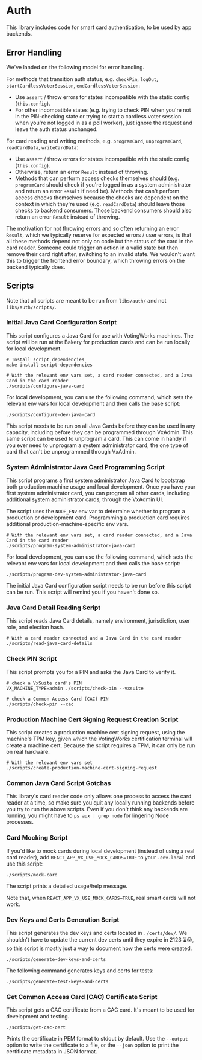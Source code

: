 # Auth

This library includes code for smart card authentication, to be used by app
backends.

## Error Handling

We've landed on the following model for error handling.

For methods that transition auth status, e.g. `checkPin`, `logOut`,
`startCardlessVoterSession`, `endCardlessVoterSession`:

- Use `assert` / throw errors for states incompatible with the static config
  (`this.config`).
- For other incompatible states (e.g. trying to check PIN when you're not in the
  PIN-checking state or trying to start a cardless voter session when you're not
  logged in as a poll worker), just ignore the request and leave the auth status
  unchanged.

For card reading and writing methods, e.g. `programCard`, `unprogramCard`,
`readCardData`, `writeCardData`:

- Use `assert` / throw errors for states incompatible with the static config
  (`this.config`).
- Otherwise, return an error `Result` instead of throwing.
- Methods that can perform access checks themselves should (e.g. `programCard`
  should check if you're logged in as a system administrator and return an error
  `Result` if need be). Methods that can't perform access checks themselves
  because the checks are dependent on the context in which they're used (e.g.
  `readCardData`) should leave those checks to backend consumers. Those backend
  consumers should also return an error `Result` instead of throwing.

The motivation for not throwing errors and so often returning an error `Result`,
which we typically reserve for expected errors / user errors, is that all these
methods depend not only on code but the status of the card in the card reader.
Someone could trigger an action in a valid state but then remove their card
right after, switching to an invalid state. We wouldn't want this to trigger the
frontend error boundary, which throwing errors on the backend typically does.

## Scripts

Note that all scripts are meant to be run from `libs/auth/` and not
`libs/auth/scripts/`.

### Initial Java Card Configuration Script

This script configures a Java Card for use with VotingWorks machines. The script
will be run at the Bakery for production cards and can be run locally for local
development.

```
# Install script dependencies
make install-script-dependencies

# With the relevant env vars set, a card reader connected, and a Java Card in the card reader
./scripts/configure-java-card
```

For local development, you can use the following command, which sets the
relevant env vars for local development and then calls the base script:

```
./scripts/configure-dev-java-card
```

This script needs to be run on all Java Cards before they can be used in any
capacity, including before they can be programmed through VxAdmin. This same
script can be used to unprogram a card. This can come in handy if you ever need
to unprogram a system administrator card, the one type of card that can't be
unprogrammed through VxAdmin.

### System Administrator Java Card Programming Script

This script programs a first system administrator Java Card to bootstrap both
production machine usage and local development. Once you have your first system
administrator card, you can program all other cards, including additional system
administrator cards, through the VxAdmin UI.

The script uses the `NODE_ENV` env var to determine whether to program a
production or development card. Programming a production card requires
additional production-machine-specific env vars.

```
# With the relevant env vars set, a card reader connected, and a Java Card in the card reader
./scripts/program-system-administrator-java-card
```

For local development, you can use the following command, which sets the
relevant env vars for local development and then calls the base script:

```
./scripts/program-dev-system-administrator-java-card
```

The initial Java Card configuration script needs to be run before this script
can be run. This script will remind you if you haven't done so.

### Java Card Detail Reading Script

This script reads Java Card details, namely environment, jurisdiction, user
role, and election hash.

```
# With a card reader connected and a Java Card in the card reader
./scripts/read-java-card-details
```

### Check PIN Script

This script prompts you for a PIN and asks the Java Card to verify it.

```
# check a VxSuite card's PIN
VX_MACHINE_TYPE=admin ./scripts/check-pin --vxsuite

# check a Common Access Card (CAC) PIN
./scripts/check-pin --cac
```

### Production Machine Cert Signing Request Creation Script

This script creates a production machine cert signing request, using the
machine's TPM key, given which the VotingWorks certification terminal will
create a machine cert. Because the script requires a TPM, it can only be run on
real hardware.

```
# With the relevant env vars set
./scripts/create-production-machine-cert-signing-request
```

### Common Java Card Script Gotchas

This library's card reader code only allows one process to access the card
reader at a time, so make sure you quit any locally running backends before you
try to run the above scripts. Even if you don't think any backends are running,
you might have to `ps aux | grep node` for lingering Node processes.

### Card Mocking Script

If you'd like to mock cards during local development (instead of using a real
card reader), add `REACT_APP_VX_USE_MOCK_CARDS=TRUE` to your `.env.local` and
use this script:

```
./scripts/mock-card
```

The script prints a detailed usage/help message.

Note that, when `REACT_APP_VX_USE_MOCK_CARDS=TRUE`, real smart cards will not
work.

### Dev Keys and Certs Generation Script

This script generates the dev keys and certs located in `./certs/dev/`. We
shouldn't have to update the current dev certs until they expire in 2123 ⏳😝,
so this script is mostly just a way to document how the certs were created.

```
./scripts/generate-dev-keys-and-certs
```

The following command generates keys and certs for tests:

```
./scripts/generate-test-keys-and-certs
```

### Get Common Access Card (CAC) Certificate Script

This script gets a CAC certificate from a CAC card. It's meant to be used for
development and testing.

```
./scripts/get-cac-cert
```

Prints the certificate in PEM format to stdout by default. Use the `--output`
option to write the certificate to a file, or the `--json` option to print the
certificate metadata in JSON format.
